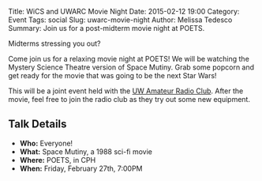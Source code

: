 Title: WiCS and UWARC Movie Night
Date: 2015-02-12 19:00
Category: Event
Tags: social
Slug: uwarc-movie-night
Author: Melissa Tedesco
Summary: Join us for a post-midterm movie night at POETS.  

Midterms stressing you out?

Come join us for a relaxing movie night at POETS! We will be watching the Mystery Science Theatre version of Space Mutiny. Grab some popcorn and get ready for the movie that was going to be the next Star Wars!

This will be a joint event held with the [UW Amateur Radio Club](http://uwarc.uwaterloo.ca/). After the movie, feel free to join the radio club as they try out some new equipment.

## Talk Details ##

+ **Who:** Everyone!
+ **What:** Space Mutiny, a 1988 sci-fi movie
+ **Where:** POETS, in CPH
+ **When:** Friday, February 27th, 7:00PM
